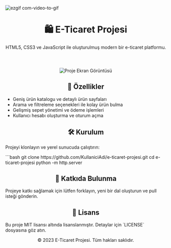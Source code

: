 ![ezgif com-video-to-gif](https://github.com/disconnectuss/E-CommerceJavaScript/assets/129686850/8f2dce2a-4b01-4583-8f7d-d8d6f8ccc1be)

<!DOCTYPE html>
<html>
<head>
  <meta charset="UTF-8">
  
  <link rel="stylesheet" href="styles.css">
</head>
<body>
  <header>
    <h1 align="center">🛍️ E-Ticaret Projesi</h1>
    <p align="center">HTML5, CSS3 ve JavaScript ile oluşturulmuş modern bir e-ticaret platformu.</p>
  </header>
  
  <div align="center">
    <img src="screenshot.png" alt="Proje Ekran Görüntüsü">
  </div>

  <h2 align="center">🚀 Özellikler</h2>
  <ul>
    <li>Geniş ürün katalogu ve detaylı ürün sayfaları</li>
    <li>Arama ve filtreleme seçenekleri ile kolay ürün bulma</li>
    <li>Gelişmiş sepet yönetimi ve ödeme işlemleri</li>
    <li>Kullanıcı hesabı oluşturma ve oturum açma</li>
  </ul>
  
  <h2 align="center">🛠️ Kurulum</h2>
  <p>Projeyi klonlayın ve yerel sunucuda çalıştırın:</p>
  ```bash
  git clone https://github.com/KullaniciAdi/e-ticaret-projesi.git
  cd e-ticaret-projesi
  python -m http.server
  <h2 align="center">🤝 Katkıda Bulunma</h2>
  <p>Projeye katkı sağlamak için lütfen forklayın, yeni bir dal oluşturun ve pull isteği gönderin.</p>
  <h2 align="center">📝 Lisans</h2>
  <p>Bu proje MIT lisansı altında lisanslanmıştır. Detaylar için `LICENSE` dosyasına göz atın.</p>
  <footer>
    <p align="center">&copy; 2023 E-Ticaret Projesi. Tüm hakları saklıdır.</p>
  </footer>
</body>
</html>



